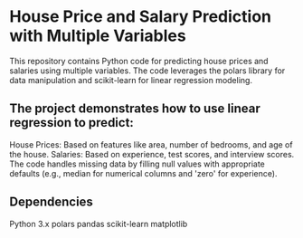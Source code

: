 # House Price and Salary Prediction with Multiple Variables
This repository contains Python code for predicting house prices and salaries using multiple variables. The code leverages the polars library for data manipulation and scikit-learn for linear regression modeling.

## The project demonstrates how to use linear regression to predict:

House Prices: Based on features like area, number of bedrooms, and age of the house.
Salaries: Based on experience, test scores, and interview scores.
The code handles missing data by filling null values with appropriate defaults (e.g., median for numerical columns and 'zero' for experience).

## Dependencies

Python 3.x
polars
pandas
scikit-learn
matplotlib
